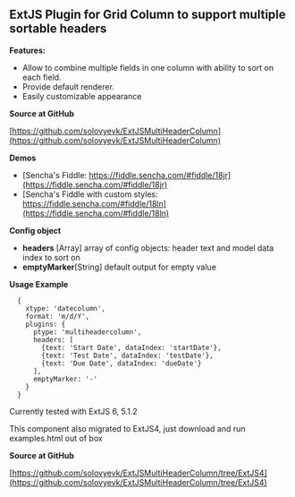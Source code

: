 
ExtJS Plugin for Grid Column to support multiple sortable headers
-----------------------------------------------------------------

**Features:**

* Allow to combine multiple fields in one column with ability to sort on each field.
* Provide default renderer.
* Easily customizable appearance

**Source at GitHub**

[https://github.com/solovyevk/ExtJSMultiHeaderColumn](https://github.com/solovyevk/ExtJSMultiHeaderColumn)



**Demos**

* [Sencha's Fiddle: https://fiddle.sencha.com/#fiddle/18jr](https://fiddle.sencha.com/#fiddle/18jr)
* [Sencha's Fiddle with custom styles: https://fiddle.sencha.com/#fiddle/18ln](https://fiddle.sencha.com/#fiddle/18ln)


**Config object**

* **headers** [Array] array of config objects: header text and model data index to sort on
* **emptyMarker**[String] default output for empty value

**Usage Example**

      {
        xtype: 'datecolumn',
        format: 'm/d/Y',
        plugins: {
          ptype: 'multiheadercolumn',
          headers: [
            {text: 'Start Date', dataIndex: 'startDate'},
            {text: 'Test Date', dataIndex: 'testDate'},
            {text: 'Due Date', dataIndex: 'dueDate'}
          ],
          emptyMarker: '-'
        }
      }

Currently tested with ExtJS 6, 5.1.2

This component also migrated to ExtJS4, just download and run examples.html out of box

**Source at GitHub**

[https://github.com/solovyevk/ExtJSMultiHeaderColumn/tree/ExtJS4](https://github.com/solovyevk/ExtJSMultiHeaderColumn/tree/ExtJS4)





